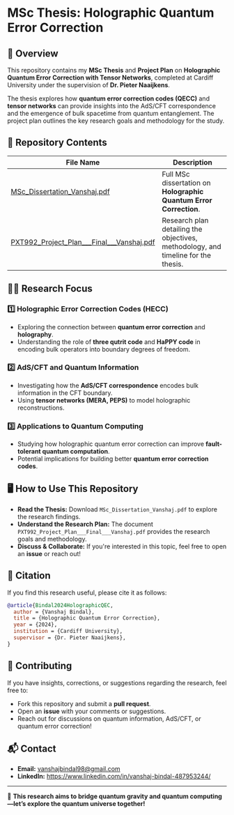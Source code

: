 # MSc Thesis: Holographic Quantum Error Correction

## 📜 Overview
This repository contains my **MSc Thesis** and **Project Plan** on **Holographic Quantum Error Correction with Tensor Networks**, completed at Cardiff University under the supervision of **Dr. Pieter Naaijkens**.

The thesis explores how **quantum error correction codes (QECC)** and **tensor networks** can provide insights into the AdS/CFT correspondence and the emergence of bulk spacetime from quantum entanglement. The project plan outlines the key research goals and methodology for the study.

## 📂 Repository Contents

| File Name | Description |
|-----------|------------|
| [MSc_Dissertation_Vanshaj.pdf](MSc_Dissertation_Vanshaj.pdf) | Full MSc dissertation on **Holographic Quantum Error Correction**. |
| [PXT992_Project_Plan___Final___Vanshaj.pdf](PXT992_Project_Plan___Final___Vanshaj.pdf) | Research plan detailing the objectives, methodology, and timeline for the thesis. |

## 🧑‍🔬 Research Focus
### **1️⃣ Holographic Error Correction Codes (HECC)**
- Exploring the connection between **quantum error correction** and **holography**.
- Understanding the role of **three qutrit code** and **HaPPY code** in encoding bulk operators into boundary degrees of freedom.

### **2️⃣ AdS/CFT and Quantum Information**
- Investigating how the **AdS/CFT correspondence** encodes bulk information in the CFT boundary.
- Using **tensor networks (MERA, PEPS)** to model holographic reconstructions.

### **3️⃣ Applications to Quantum Computing**
- Studying how holographic quantum error correction can improve **fault-tolerant quantum computation**.
- Potential implications for building better **quantum error correction codes**.

## 🖥️ How to Use This Repository
- **Read the Thesis:** Download `MSc_Dissertation_Vanshaj.pdf` to explore the research findings.
- **Understand the Research Plan:** The document `PXT992_Project_Plan___Final___Vanshaj.pdf` provides the research goals and methodology.
- **Discuss & Collaborate:** If you're interested in this topic, feel free to open an **issue** or reach out!

## 📖 Citation
If you find this research useful, please cite it as follows:

```bibtex
@article{Bindal2024HolographicQEC,
  author = {Vanshaj Bindal},
  title = {Holographic Quantum Error Correction},
  year = {2024},
  institution = {Cardiff University},
  supervisor = {Dr. Pieter Naaijkens},
}
```

## 🤝 Contributing
If you have insights, corrections, or suggestions regarding the research, feel free to:
- Fork this repository and submit a **pull request**.
- Open an **issue** with your comments or suggestions.
- Reach out for discussions on quantum information, AdS/CFT, or quantum error correction!

## 📬 Contact
- **Email:** vanshajbindal98@gmail.com
- **LinkedIn:** https://www.linkedin.com/in/vanshaj-bindal-487953244/


---
🚀 **This research aims to bridge quantum gravity and quantum computing—let’s explore the quantum universe together!**
